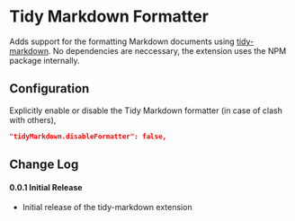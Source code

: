 # Tidy Markdown Formatter

Adds support for the formatting Markdown documents using [tidy-markdown](https://github.com/slang800/tidy-markdown). No dependencies are neccessary, the extension uses the NPM package internally.

## Configuration
Explicitly enable or disable the Tidy Markdown formatter (in case of clash with others),

```json
"tidyMarkdown.disableFormatter": false,
```

## Change Log

#### 0.0.1 Initial Release
- Initial release of the tidy-markdown extension